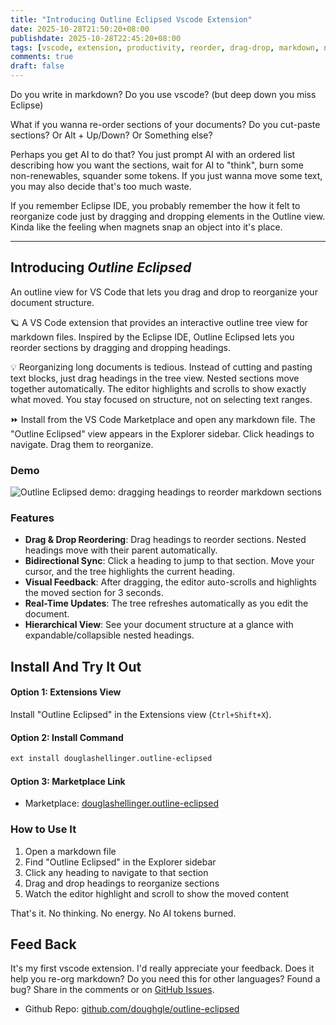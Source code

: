 ```yaml
---
title: "Introducing Outline Eclipsed Vscode Extension"
date: 2025-10-28T21:50:20+08:00
publishdate: 2025-10-28T22:45:20+08:00
tags: [vscode, extension, productivity, reorder, drag-drop, markdown, navigation]
comments: true
draft: false
---
```


Do you write in markdown? Do you use vscode? (but deep down you miss Eclipse)

What if you wanna re-order sections of your documents? Do you cut-paste sections? Or Alt + Up/Down? Or Something else?

Perhaps you get AI to do that? You just prompt AI with an ordered list describing how you want the sections, wait for AI to "think", burn some non-renewables, squander some tokens. If you just wanna move some text, you may also decide that's too much waste.

If you remember Eclipse IDE, you probably remember the how it felt to reorganize code just by dragging and dropping elements in the Outline view. Kinda like the feeling when magnets snap an object into it's place.

---

## Introducing *Outline Eclipsed*

An outline view for VS Code that lets you drag and drop to reorganize your document structure.

🪐 A VS Code extension that provides an interactive outline tree view for markdown files. Inspired by the Eclipse IDE, Outline Eclipsed lets you reorder sections by dragging and dropping headings.

💡 Reorganizing long documents is tedious. Instead of cutting and pasting text blocks, just drag headings in the tree view. Nested sections move together automatically. The editor highlights and scrolls to show exactly what moved. You stay focused on structure, not on selecting text ranges.

⏩ Install from the VS Code Marketplace and open any markdown file. The "Outline Eclipsed" view appears in the Explorer sidebar. Click headings to navigate. Drag them to reorganize.

### Demo

![Outline Eclipsed demo: dragging headings to reorder markdown sections](https://videoapi-muybridge.vimeocdn.com/animated-thumbnails/image/afa8a690-2e99-4f3f-8091-0471213bb984.gif?ClientID=sulu&Date=1761467805&Signature=b3c03e96e6468db8e83b3227cc3748f051df2334 "Drag headings in the Outline Eclipsed tree to reorder sections; nested headings move with their parent, and the editor highlights and scrolls to show the moved content.")

### Features

- **Drag & Drop Reordering**: Drag headings to reorder sections. Nested headings move with their parent automatically.
- **Bidirectional Sync**: Click a heading to jump to that section. Move your cursor, and the tree highlights the current heading.
- **Visual Feedback**: After dragging, the editor auto-scrolls and highlights the moved section for 3 seconds.
- **Real-Time Updates**: The tree refreshes automatically as you edit the document.
- **Hierarchical View**: See your document structure at a glance with expandable/collapsible nested headings.

## Install And Try It Out

#### Option 1: Extensions View
Install "Outline Eclipsed" in the Extensions view (`Ctrl+Shift+X`).

#### Option 2: Install Command

```bash
ext install douglashellinger.outline-eclipsed
```

#### Option 3: Marketplace Link
- Marketplace: [douglashellinger.outline-eclipsed](https://marketplace.visualstudio.com/items?itemName=douglashellinger.outline-eclipsed)


### How to Use It

1. Open a markdown file
2. Find "Outline Eclipsed" in the Explorer sidebar
3. Click any heading to navigate to that section
4. Drag and drop headings to reorganize sections
5. Watch the editor highlight and scroll to show the moved content

That's it. No thinking. No energy. No AI tokens burned.

## Feed Back

It's my first vscode extension. I'd really appreciate your feedback.
Does it help you re-org markdown? Do you need this for other languages? Found a bug? Share in the comments or on [GitHub Issues](https://github.com/doughgle/outline-eclipsed).

- Github Repo: [github.com/doughgle/outline-eclipsed](https://github.com/doughgle/outline-eclipsed)